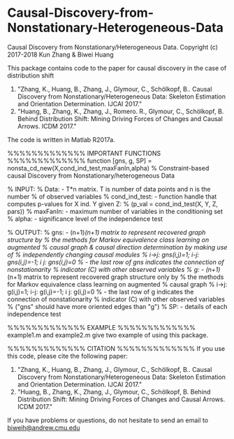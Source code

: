 # Causal-Discovery-from-Nonstationary-Heterogeneous-Data
Causal Discovery from Nonstationary/Heterogeneous Data.
Copyright (c) 2017-2018  Kun Zhang & Biwei Huang

This package contains code to the paper for causal discovery in the case of distribution shift
1. "Zhang, K., Huang, B., Zhang, J., Glymour, C., Schölkopf, B.. Causal Discovery from Nonstationary/Heterogeneous Data: Skeleton Estimation and Orientation Determination. IJCAI 2017."
2. "Huang, B., Zhang, K., Zhang, J., Romero. R., Glymour, C., Schölkopf, B. Behind Distribution Shift: Mining Driving Forces of Changes and Causal Arrows. ICDM 2017."

The code is written in Matlab R2017a.


%%%%%%%%%%%%%
IMPORTANT FUNCTIONS
%%%%%%%%%%%%%
function [gns, g, SP] = nonsta_cd_new(X,cond_ind_test,maxFanIn,alpha)
%  Constraint-based causal Discovery from Nonstationary/heterogeneous Data

% INPUT: 
%       Data: - T*n matrix. T is number of data points and n is the number
%               of observed variables
%       cond_ind_test: - function handle that computes p-values for X ind. Y given Z: 
%                 (p_val = cond_ind_test(X, Y, Z, pars))
%       maxFanIn:  - maximum number of variables in the conditioning set 
%       alpha: - significance level of the independence test

% OUTPUT:
%       gns: - (n+1)*(n+1) matrix to represent recovered graph structure by
%       the methods for Markov equivalence class learning on augmented
%       causal graph & causal direction determination by making use of
%       independently changing causal modules
%            i->j: gns(i,j)=1; i-j: gns(i,j)=-1; i j: gns(i,j)=0
%          - the last row of gns indicates the connection of nonstationarity
%            indicator (C) with other observed variables
%       g: - (n+1)*(n+1) matrix to represent recovered graph structure only by
%       the methods for Markov equivalence class learning on augmented
%       causal graph
%            i->j: g(i,j)=1; i-j: g(i,j)=-1; i j: g(i,j)=0
%          - the last row of g indicates the connection of nonstationarity
%            indicator (C) with other observed variables
%       ("gns" should have more oriented edges than "g")
%       SP: - details of each independence test



%%%%%%%%%%%%%
EXAMPLE
%%%%%%%%%%%%%
example1.m and example2.m give two example of using this package.


%%%%%%%%%%%%%
CITATION
%%%%%%%%%%%%%
If you use this code, please cite the following paper:
1. "Zhang, K., Huang, B., Zhang, J., Glymour, C., Schölkopf, B.. Causal Discovery from Nonstationary/Heterogeneous Data: Skeleton Estimation and Orientation Determination. IJCAI 2017."
2. "Huang, B., Zhang, K., Zhang, J., Glymour, C., Schölkopf, B. Behind Distribution Shift: Mining Driving Forces of Changes and Causal Arrows. ICDM 2017."


If you have problems or questions, do not hesitate to send an email to biweih@andrew.cmu.edu


